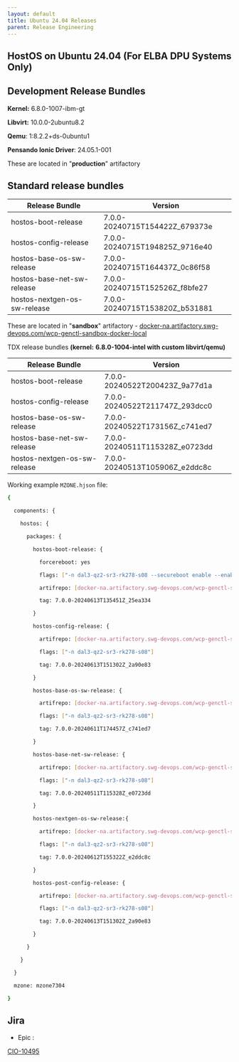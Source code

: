 ```yaml
---
layout: default
title: Ubuntu 24.04 Releases 
parent: Release Engineering
---
```



## HostOS on Ubuntu 24.04 (For ELBA DPU Systems Only)

## Development Release Bundles

**Kernel:** 6.8.0-1007-ibm-gt

**Libvirt:** 10.0.0-2ubuntu8.2

**Qemu**: 1:8.2.2+ds-0ubuntu1

**Pensando Ionic Driver**: 24.05.1-001

These are located in "**production**" artifactory

## Standard release bundles

| Release Bundle | Version |
| --- | --- |
| hostos-boot-release | 7.0.0-20240715T154422Z_679373e |
| hostos-config-release | 7.0.0-20240715T194825Z_9716e40 |
| hostos-base-os-sw-release | 7.0.0-20240715T164437Z_0c86f58 |
| hostos-base-net-sw-release | 7.0.0-20240715T152526Z_f8bfe27 |
| hostos-nextgen-os-sw-release | 7.0.0-20240715T153820Z_b531881 |

These are located in "**sandbox**" artifactory - [docker-na.artifactory.swg-devops.com/wcp-genctl-sandbox-docker-local](http://docker-na.artifactory.swg-devops.com/wcp-genctl-sandbox-docker-local)

TDX release bundles **(kernel:** **6.8.0-1004-intel with custom libvirt/qemu)**

| Release Bundle | Version |
| --- | --- |
| hostos-boot-release | 7.0.0-20240522T200423Z_9a77d1a |
| hostos-config-release | 7.0.0-20240522T211747Z_293dcc0 |
| hostos-base-os-sw-release | 7.0.0-20240522T173156Z_c741ed7 |
| hostos-base-net-sw-release | 7.0.0-20240511T115328Z_e0723dd |
| hostos-nextgen-os-sw-release | 7.0.0-20240513T105906Z_e2ddc8c |

Working example `MZONE.hjson` file:

```bash
{

  components: {

    hostos: {

      packages: {

        hostos-boot-release: {

          forcereboot: yes

          flags: ["-n dal3-qz2-sr3-rk278-s08 --secureboot enable --enable-tdx"]

          artifrepo: [docker-na.artifactory.swg-devops.com/wcp-genctl-sandbox-docker-local](http://docker-na.artifactory.swg-devops.com/wcp-genctl-sandbox-docker-local)

          tag: 7.0.0-20240613T135451Z_25ea334

        }

        hostos-config-release: {

          artifrepo: [docker-na.artifactory.swg-devops.com/wcp-genctl-sandbox-docker-local](http://docker-na.artifactory.swg-devops.com/wcp-genctl-sandbox-docker-local)

          flags: ["-n dal3-qz2-sr3-rk278-s08"]

          tag: 7.0.0-20240613T151302Z_2a90e83

        }

        hostos-base-os-sw-release: {

          artifrepo: [docker-na.artifactory.swg-devops.com/wcp-genctl-sandbox-docker-local](http://docker-na.artifactory.swg-devops.com/wcp-genctl-sandbox-docker-local)

          flags: ["-n dal3-qz2-sr3-rk278-s08"]

          tag: 7.0.0-20240611T174457Z_c741ed7

        }

        hostos-base-net-sw-release: {

          artifrepo: [docker-na.artifactory.swg-devops.com/wcp-genctl-sandbox-docker-local](http://docker-na.artifactory.swg-devops.com/wcp-genctl-sandbox-docker-local)

          flags: ["-n dal3-qz2-sr3-rk278-s08"]

          tag: 7.0.0-20240511T115328Z_e0723dd

        }

        hostos-nextgen-os-sw-release:{

          artifrepo: [docker-na.artifactory.swg-devops.com/wcp-genctl-sandbox-docker-local](http://docker-na.artifactory.swg-devops.com/wcp-genctl-sandbox-docker-local)

          flags: ["-n dal3-qz2-sr3-rk278-s08"]

          tag: 7.0.0-20240612T155322Z_e2ddc8c

        }

        hostos-post-config-release: {

          artifrepo: [docker-na.artifactory.swg-devops.com/wcp-genctl-sandbox-docker-local](http://docker-na.artifactory.swg-devops.com/wcp-genctl-sandbox-docker-local)

          flags: ["-n dal3-qz2-sr3-rk278-s08"]

          tag: 7.0.0-20240613T151302Z_2a90e83

        }

      }

    }

  }

  mzone: mzone7304

}
```

## Jira

- Epic :

[CIO-10495](https://jiracloud.swg.usma.ibm.com:8443/browse/CIO-10495)
